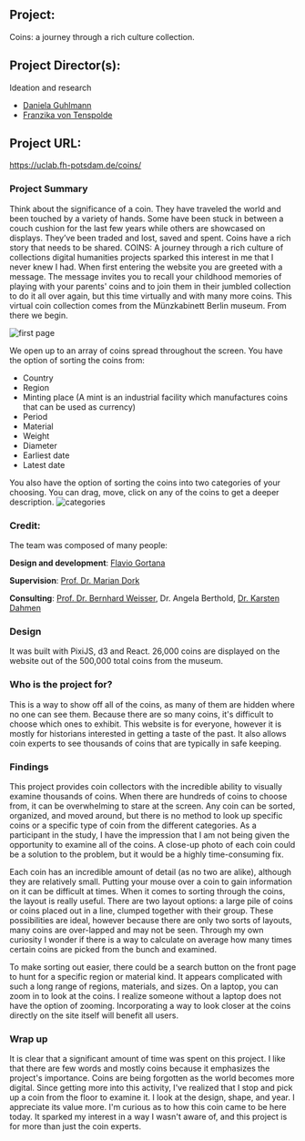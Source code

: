 ## Project:
Coins: a journey through a rich culture collection.
## Project Director(s): 
Ideation and research
* [Daniela Guhlmann](https://twitter.com/ElaGuhlmann)
* [Franzika von Tenspolde](https://twitter.com/fvont)  
## Project URL:
https://uclab.fh-potsdam.de/coins/ 

### **Project Summary** 
Think about the significance of a coin. They have traveled the world and been touched by a variety of hands. Some have been stuck in between a couch cushion for the last few years while others are showcased on displays. They’ve been traded and lost, saved and spent. Coins have a rich story that needs to be shared. COINS: A journey through a rich culture of collections digital humanities projects sparked this interest in me that I never knew I had. When first entering the website you are greeted with a message. The message invites you to recall your childhood memories of playing with your parents' coins and to join them in their jumbled collection to do it all over again, but this time virtually and with many more coins. This virtual coin collection comes from the Münzkabinett Berlin museum. From there we begin. 

![first page](https://juliabasauri.github.io/juliabasauri/images/coins.png)

We open up to an array of coins spread throughout the screen. You have the option of sorting the coins from:
* Country
* Region
* Minting place (A mint is an industrial facility which manufactures coins that can be used as currency)
* Period
* Material
* Weight
* Diameter
* Earliest date
* Latest date

You also have the option of sorting the coins into two categories of your choosing. You can drag, move, click on any of the coins to get a deeper description. 
![categories](https://juliabasauri.github.io/juliabasauri/images/categories.png)

### Credit: 
The team was composed of many people: 

**Design and development**: [Flavio Gortana](https://twitter.com/flaviogortana) 

**Supervision**: [Prof. Dr. Marian Dork](https://twitter.com/nrchtct) 

**Consulting**: [Prof. Dr. Bernhard Weisser](https://twitter.com/WeisserBernhard), Dr. Angela Berthold, [Dr. Karsten Dahmen](https://twitter.com/KarstenDahmen) 

### Design
It was built with PixiJS, d3 and React. 26,000 coins are displayed on the website out of the 500,000 total coins from the museum.

### Who is the project for?
This is a way to show off all of the coins, as many of them are hidden where no one can see them. Because there are so many coins, it's difficult to choose which ones to exhibit. This website is for everyone, however it is mostly for historians interested in getting a taste of the past. It also allows coin experts to see thousands of coins that are typically in safe keeping.

### Findings
This project provides coin collectors with the incredible ability to visually examine thousands of coins. When there are hundreds of coins to choose from, it can be overwhelming to stare at the screen. Any coin can be sorted, organized, and moved around, but there is no method to look up specific coins or a specific type of coin from the different categories. As a participant in the study, I have the impression that I am not being given the opportunity to examine all of the coins. A close-up photo of each coin could be a solution to the problem, but it would be a highly time-consuming fix.

Each coin has an incredible amount of detail (as no two are alike), although they are relatively small. Putting your mouse over a coin to gain information on it can be difficult at times. When it comes to sorting through the coins, the layout is really useful. There are two layout options: a large pile of coins or coins placed out in a line, clumped together with their group. These possibilities are ideal, however because there are only two sorts of layouts, many coins are over-lapped and may not be seen. Through my own curiosity I wonder if there is a way to calculate on average how many times certain coins are picked from the bunch and examined. 

To make sorting out easier, there could be a search button on the front page to hunt for a specific region or material kind. It appears complicated with such a long range of regions, materials, and sizes. On a laptop, you can zoom in to look at the coins. I realize someone without a laptop does not have the option of zooming. Incorporating a way to look closer at the coins directly on the site itself will benefit all users.

### Wrap up
It is clear that a significant amount of time was spent on this project. I like that there are few words and mostly coins because it emphasizes the project's importance. Coins are being forgotten as the world becomes more digital. Since getting more into this activity, I've realized that I stop and pick up a coin from the floor to examine it. I look at the design, shape, and year. I appreciate its value more. I'm curious as to how this coin came to be here today. It sparked my interest in a way I wasn't aware of, and this project is for more than just the coin experts.
